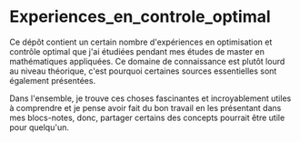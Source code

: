 # Experiences_en_controle_optimal

Ce dépôt contient un certain nombre d'expériences en optimisation et contrôle optimal que j'ai étudiées pendant mes études de master en mathématiques appliquées. 
Ce domaine de connaissance est plutôt lourd au niveau théorique, c'est pourquoi certaines sources essentielles sont également présentées.

Dans l'ensemble, je trouve ces choses fascinantes et incroyablement utiles à comprendre et je pense avoir fait du bon travail en les présentant dans mes blocs-notes, donc, partager certains des concepts pourrait être utile pour quelqu'un.
